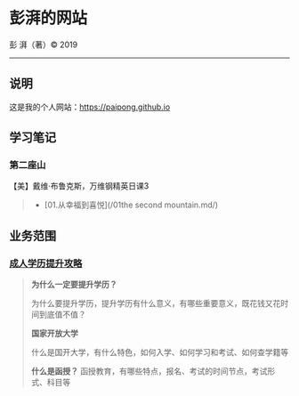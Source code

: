 # 彭湃的网站

彭 湃（著）&copy; 2019

---

## 说明

这是我的个人网站：https://paipong.github.io

## 学习笔记

### 第二座山

【美】戴维·布鲁克斯，万维钢精英日课3

> - [01.从幸福到喜悦](/01the second mountain.md/)

## 业务范围

### [成人学历提升攻略](https://paipong.github.io/paipong.github.io-adult-education/#/)
> 
>**为什么一定要提升学历？**
>
> 为什么要提升学历，提升学历有什么意义，有哪些重要意义，既花钱又花时间到底值不值？
>
>**国家开放大学**
>
>什么是国开大学，有什么特色，如何入学、如何学习和考试、如何查学籍等
>
>**什么是函授？**
> 函授教育，有哪些特点，报名、考试的时间节点，考试形式、科目等
